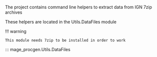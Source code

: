 The project contains command line helpers to extract data from IGN 7zip archives

These helpers are located in the Utils.DataFiles module

!!! warning

    This module needs 7zip to be installed in order to work


::: mage_procgen.Utils.DataFiles


